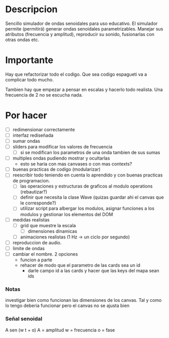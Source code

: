 # Descripcion
Sencillo simulador de ondas senoidales para uso educativo. 
El simulador permite (permitirá) generar ondas senoidales parametrizables. Manejar sus atributos (frecuencia y amplitud), reproducir su sonido, fusionarlas con otras ondas etc.

# Importante
Hay que refactorizar todo el codigo. Que sea codigo espagueti va a complicar todo mucho.

Tambien hay que empezar a pensar en escalas y hacerlo todo realista. Una frecuencia de 2 no se escucha nada.

# Por hacer
 - [ ] redimensionar correctamente
 - [ ] interfaz rediseñada
 - [ ] sumar ondas
 - [ ] sliders para modificar los valores de frecuencia
    - [ ] si se modifican los parametros de una onda tambien de sus sumas
 - [ ] multiples ondas pudiendo mostrar y ocultarlas
   - esto se haria con mas canvases o con mas contexts?
 - [ ] buenas practicas de codigo (modularizar)
 - [ ] reescribir todo teniendo en cuenta lo aprendido y con buenas practicas de programacion.
   - [ ] las operaciones y estructuras de graficos al modulo operations (rebautizar?)
   - [ ] definir que necesita la clase Wave (quizas guardar ahi el canvas que le corresponde?)
   - [ ] utilizar script para albergar los modulos, asignar funciones a los modulos y gestionar los elementos del DOM
 - [ ] medidas realistas
   - [ ] grid que muestre la escala
      - [ ] dimensiones dinamicas
   - [ ] animaciones realistas (1 Hz -> un ciclo por segundo)
- [ ] reproduccion de audio.
- [ ] limite de ondas
- [ ] cambiar el nombre. 2 opciones 
    - funcion a parte
    - rehacer de modo que el parametro de las cards sea un id
      - darle campo id a las cards y hacer que las keys del mapa sean ids

### Notas
investigar bien como funcionan las dimensiones de los canvas. Tal y como lo tengo deberia funcionar pero el canvas no se ajusta bien

### Señal senoidal
A sen (w t + o)
A = amplitud
w = frecuencia
o = fase
